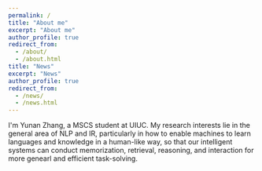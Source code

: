```yaml
---
permalink: /
title: "About me"
excerpt: "About me"
author_profile: true
redirect_from: 
  - /about/
  - /about.html
title: "News"
excerpt: "News"
author_profile: true
redirect_from: 
  - /news/
  - /news.html
---
```


I'm Yunan Zhang, a MSCS student at UIUC. My research interests lie in the general area of NLP and IR, particularly in how to enable machines to learn languages and knowledge in a human-like way, so that our intelligent systems can conduct memorization, retrieval, reasoning, and interaction for more genearl and efficient task-solving. 
